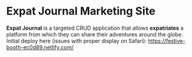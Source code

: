 # Expat Journal Marketing Site

**Expat Journal** is a targeted CRUD application that allows **expatriates** a platform from which they can share their adventures around the globe.
Initial deploy here (issues with proper display on Safari): https://festive-booth-ec0d89.netlify.com/
